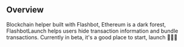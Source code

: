 ## Overview
Blockchain helper built with Flashbot, Ethereum is a dark forest, FlashbotLaunch helps users hide transaction information and bundle transactions. Currently in beta, it's a good place to start, launch 🚀🚀🚀
